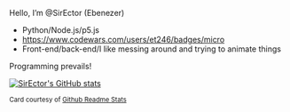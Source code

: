 Hello, I’m @SirEctor (Ebenezer)
- Python/Node.js/p5.js
- https://www.codewars.com/users/et246/badges/micro
- Front-end/back-end/I like messing around and trying to animate things

Programming prevails!

[![SirEctor's GitHub stats](https://github-readme-stats.vercel.app/api?username=SirEctor&theme=tokyonight)](https://github.com/anuraghazra/github-readme-stats)

<sup>Card courtesy of [Github Readme Stats](https://github.com/anuraghazra/github-readme-stats)</sup>

<!---
SirEctor/SirEctor is a ✨ special ✨ repository because its `README.md` (this file) appears on your GitHub profile.
You can click the Preview link to take a look at your changes.
--->
